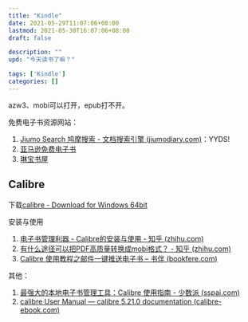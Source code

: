 ```yaml
---
title: "Kindle"
date: 2021-05-29T11:07:06+08:00
lastmod: 2021-05-30T16:07:06+08:00
draft: false

description: ""
upd: "今天读书了嘛？"

tags: ['Kindle']
categories: []
---
```




azw3、mobi可以打开，epub打不开。



免费电子书资源网站：

1. [Jiumo Search 鸠摩搜索 - 文档搜索引擎 (jiumodiary.com)](https://www.jiumodiary.com/)：YYDS!
2. [亚马逊免费电子书](https://www.amazon.cn/Kindle免费电子书/b/ref=sa_menu_kindle_l3_b116175071?ie=UTF8&node=116175071)
3. [琳宝书屋](https://linbaoshuwu.com/)

## Calibre

下载[calibre - Download for Windows 64bit](https://calibre-ebook.com/download_windows64)

安装与使用

1. [电子书管理利器 - Calibre的安装与使用 - 知乎 (zhihu.com)](https://zhuanlan.zhihu.com/p/245217590)
2. [有什么途径可以把PDF高质量转换成mobi格式？ - 知乎 (zhihu.com)](https://www.zhihu.com/question/21974847/answer/679633113)
3. [Calibre 使用教程之邮件一键推送电子书 – 书伴 (bookfere.com)](https://bookfere.com/post/11.html)

其他：

1. [最强大的本地电子书管理工具：Calibre 使用指南 - 少数派 (sspai.com)](https://sspai.com/post/43843)
2. [calibre User Manual — calibre 5.21.0 documentation (calibre-ebook.com)](https://manual.calibre-ebook.com/)

